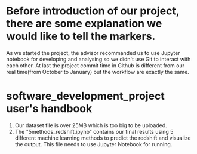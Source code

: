 # Before introduction of our project, there are some explanation we would like to tell the markers. 
As we started the project, the advisor recommanded us to use Jupyter notebook for developing and analysing so we didn't use Git to interact with each other.
At last the project commit time in Github is different from our real time(from October to January) but the workflow are exactly the same.


# software_development_project user's handbook
1. Our dataset file is over 25MB which is too big to be uploaded.
2. The "5methods_redshift.ipynb" contains our final results using 5 different machine learning methods to predict the redshift and visualize the output. This file needs to use Jupyter Notebook for running.

